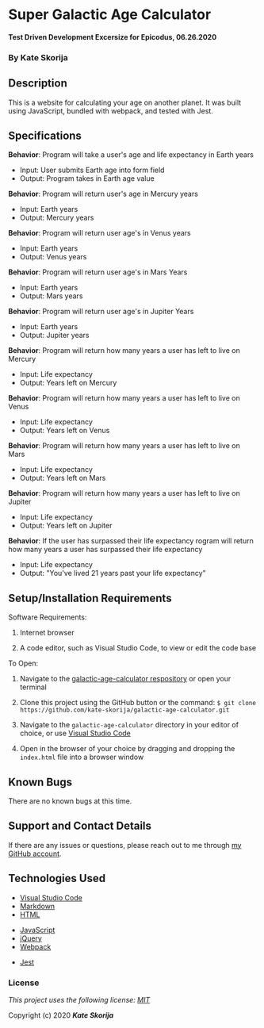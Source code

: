 # Super Galactic Age Calculator

#### Test Driven Development Excersize for Epicodus, 06.26.2020

### By Kate Skorija

## Description

This is a website for calculating your age on another planet. It was built using JavaScript, bundled with webpack, and tested with Jest.

## Specifications

**Behavior**: Program will take a user's age and life expectancy in Earth years
  * Input: User submits Earth age into form field
  * Output: Program takes in Earth age value

**Behavior**: Program will return user's age in Mercury years
  * Input: Earth years
  * Output: Mercury years

**Behavior**: Program will return user age's in Venus years
  * Input: Earth years
  * Output: Venus years

**Behavior**: Program will return user age's in Mars Years
 * Input: Earth years
 * Output: Mars years

**Behavior**: Program will return user age's in Jupiter Years
 * Input: Earth years
 * Output: Jupiter years

**Behavior**: Program will return how many years a user has left to live on Mercury
  * Input: Life expectancy
  * Output: Years left on Mercury

**Behavior**: Program will return how many years a user has left to live on Venus
  * Input: Life expectancy
  * Output: Years left on Venus

**Behavior**: Program will return how many years a user has left to live on Mars
  * Input: Life expectancy
  * Output: Years left on Mars

**Behavior**: Program will return how many years a user has left to live on Jupiter
  * Input: Life expectancy
  * Output: Years left on Jupiter

**Behavior**: If the user has surpassed their life expectancy rogram will return how many years a user has surpassed their life expectancy
  * Input: Life expectancy
  * Output: "You've lived 21 years past your life expectancy"

## Setup/Installation Requirements

Software Requirements:

1.  Internet browser

2.  A code editor, such as Visual Studio Code, to view or edit the code base

To Open:

1.  Navigate to the [galactic-age-calculator respository](https://github.com/kate-skorija/galactic-age-calculator) or open your terminal

2. Clone this project using the GitHub button or the command:
`$ git clone https://github.com/kate-skorija/galactic-age-calculator.git`

3. Navigate to the `galactic-age-calculator` directory in your editor of choice, or use [Visual Studio Code](https://code.visualstudio.com/)

4. Open in the browser of your choice by dragging and dropping the `index.html` file into a browser window  

## Known Bugs

There are no known bugs at this time.

## Support and Contact Details

If there are any issues or questions, please reach out to me through [my GitHub account](https://github.com/kate-skorija). 

## Technologies Used

*  [Visual Studio Code](https://code.visualstudio.com/)
*  [Markdown](https://daringfireball.net/projects/markdown/)
*  [HTML](https://developer.mozilla.org/en-US/docs/Web/Guide/HTML/HTML5)
<!-- *  [CSS](https://developer.mozilla.org/en-US/docs/Glossary/CSS)
*  [Bootstrap](https://developer.mozilla.org/en-US/docs/Glossary/Bootstrap) -->
*  [JavaScript](https://developer.mozilla.org/en-US/docs/Web/JavaScript)
*  [jQuery](https://developer.mozilla.org/en-US/docs/Glossary/jQuery)
*  [Webpack](https://webpack.js.org/)
+  [Jest](https://jestjs.io/en/)

### License

*This project uses the following license: [MIT](https://opensource.org/licenses/MIT)*

Copyright (c) 2020 **_Kate Skorija_**